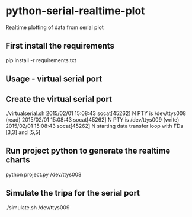 # python-serial-realtime-plot

Realtime plotting of data from serial plot

## First install the requirements
pip install -r requirements.txt

## Usage - virtual serial port

## Create the virtual serial port
./virtualserial.sh
2015/02/01 15:08:43 socat[45262] N PTY is /dev/ttys008 (read)
2015/02/01 15:08:43 socat[45262] N PTY is /dev/ttys009 (write)
2015/02/01 15:08:43 socat[45262] N starting data transfer loop with FDs [3,3] and [5,5]

## Run project python to generate the realtime charts
python project.py /dev/ttys008

## Simulate the tripa for the serial port
./simulate.sh /dev/ttys009
